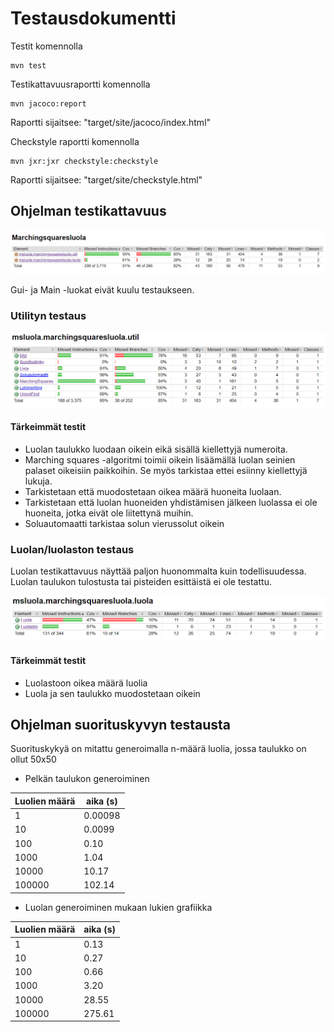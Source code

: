 # Testausdokumentti

Testit komennolla
```
mvn test
```
Testikattavuusraportti komennolla

```
mvn jacoco:report
```
Raportti sijaitsee: "target/site/jacoco/index.html"

Checkstyle raportti komennolla

```
mvn jxr:jxr checkstyle:checkstyle
```
Raportti sijaitsee: "target/site/checkstyle.html"

## Ohjelman testikattavuus

![testikattavuus](https://github.com/JerryTammi/MarchingSquaresTiralabra/blob/main/Dokumentaatio/Kuvat/testikattavuusyleinen.png)

Gui- ja Main -luokat eivät kuulu testaukseen.

### Utilityn testaus

![testikattavuusutility](https://github.com/JerryTammi/MarchingSquaresTiralabra/blob/main/Dokumentaatio/Kuvat/testikattavuusutil.png)

#### Tärkeimmät testit
  - Luolan taulukko luodaan oikein eikä sisällä kiellettyjä numeroita.
  - Marching squares -algoritmi toimii oikein lisäämällä luolan seinien palaset oikeisiin paikkoihin. Se myös tarkistaa ettei esiinny kiellettyjä lukuja.
  - Tarkistetaan että muodostetaan oikea määrä huoneita luolaan.
  - Tarkistetaan että luolan huoneiden yhdistämisen jälkeen luolassa ei ole huoneita, jotka eivät ole liitettynä muihin. 
  - Soluautomaatti tarkistaa solun vierussolut oikein 

### Luolan/luolaston testaus

Luolan testikattavuus näyttää paljon huonommalta kuin todellisuudessa. Luolan taulukon tulostusta tai pisteiden esittäistä ei ole testattu.

![testikattavuusluola](https://github.com/JerryTammi/MarchingSquaresTiralabra/blob/main/Dokumentaatio/Kuvat/testikattavuusluola.png)

#### Tärkeimmät testit
  - Luolastoon oikea määrä luolia
  - Luola ja sen taulukko muodostetaan oikein

## Ohjelman suorituskyvyn testausta

Suorituskykyä on mitattu generoimalla n-määrä luolia, jossa taulukko on ollut 50x50

* Pelkän taulukon generoiminen

| Luolien määrä | aika (s) |
|---------------|----------|
|     1         | 0.00098  |
|     10        | 0.0099   |
|     100       | 0.10     |
|     1000      | 1.04     |
|     10000     | 10.17    |
|     100000    | 102.14   |

* Luolan generoiminen mukaan lukien grafiikka

| Luolien määrä | aika (s) |
|---------------|----------|
|     1         | 0.13     |
|     10        | 0.27     |
|     100       | 0.66     |
|     1000      | 3.20     |
|     10000     | 28.55    |
|     100000    | 275.61   |
